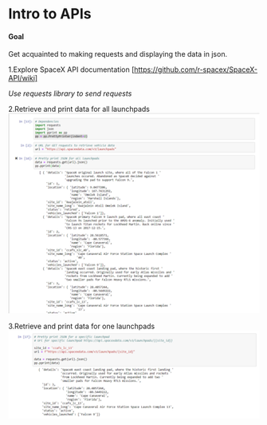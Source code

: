 # Intro to APIs

#### Goal
Get acquainted to making requests and displaying the data in json.

1.Explore SpaceX API documentation
[https://github.com/r-spacex/SpaceX-API/wiki]

*Use requests library to send requests*

2.Retrieve and print data for all launchpads
![alt text](spaceX_1.png)

3.Retrieve and print data for one launchpads
![alt text](spaceX_2.png)
